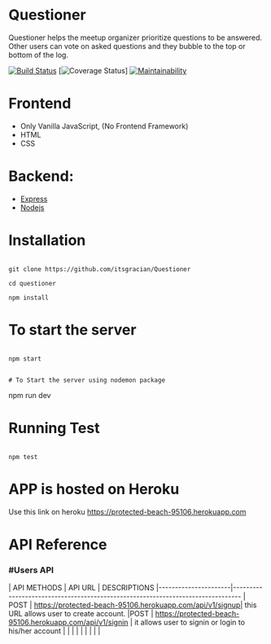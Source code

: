 # Questioner

Questioner helps the meetup organizer prioritize questions to be answered.
Other users can vote on asked questions and they bubble to the top or bottom of the log.


[![Build Status](https://travis-ci.com/itsgracian/Questioner.svg?branch=develop)](https://travis-ci.com/itsgracian/Questioner)
[![Coverage Status](https://coveralls.io/repos/github/itsgracian/Questioner/badge.svg?branch=develop)]
[![Maintainability](https://api.codeclimate.com/v1/badges/4f0320ef536642de8d46/maintainability)](https://codeclimate.com/github/itsgracian/Questioner/maintainability)

# Frontend
* Only Vanilla JavaScript, (No Frontend Framework)
* HTML
* CSS

# Backend:
* [Express](https://expressjs.com/)
* [Nodejs](https://nodejs.org/en/)

# Installation
```

git clone https://github.com/itsgracian/Questioner

cd questioner

npm install

```
# To start the server
```

npm start


# To Start the server using nodemon package
```

npm run dev

# Running Test
```

npm test

```

# APP is hosted on Heroku
Use this link on heroku https://protected-beach-95106.herokuapp.com

# API Reference
### #Users API
|  API METHODS                                    |  API URL                                                 | DESCRIPTIONS
|----------------------|--------------------------------------------------------------------------------
| POST                  | https://protected-beach-95106.herokuapp.com/api/v1/signup| this URL allows user to create account.
|POST                  | https://protected-beach-95106.herokuapp.com/api/v1/signin | it allows user to signin or login to his/her account
|
|
|
|
|
|
|
|
|